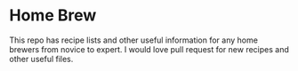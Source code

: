 # Home Brew
This repo has recipe lists and other useful information for
any home brewers from novice to expert. I would love pull
request for new recipes and other useful files.
